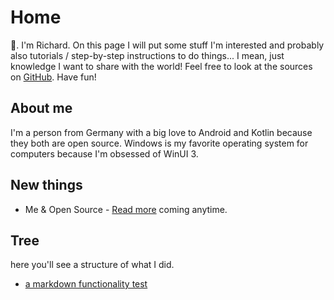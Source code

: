 # Home

👋. I'm Richard. On this page I will put some stuff I'm interested and probably also tutorials / step-by-step
instructions to do things... I mean, just knowledge I want to share with the world! Feel free to look at the sources
on [GitHub](https://github.com/Richard5A/richard5a.github.io/). Have fun!

## About me

I'm a person from Germany with a big love to Android and Kotlin because they both are open source. Windows is my
favorite operating system for computers because I'm obsessed of WinUI 3.

## New things

* Me & Open Source - [Read more](/oss)
coming anytime.

## Tree

here you'll see a structure of what I did.

- [a markdown functionality test](/thematrix)